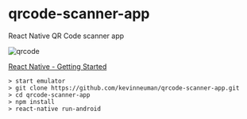 # qrcode-scanner-app
React Native QR Code scanner app

![qrcode](https://kevinneuman.fi/images/qrcode.png)

[React Native - Getting Started](https://facebook.github.io/react-native/docs/getting-started.html)

```
> start emulator
> git clone https://github.com/kevinneuman/qrcode-scanner-app.git
> cd qrcode-scanner-app
> npm install
> react-native run-android
```